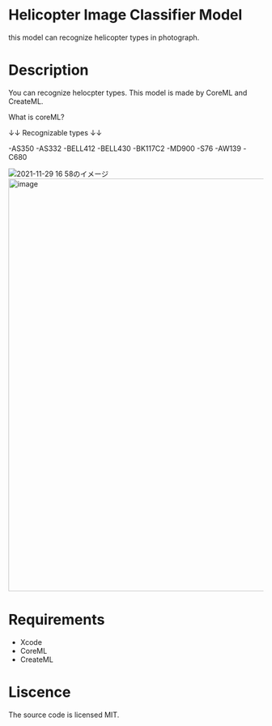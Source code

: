 # Helicopter Image Classifier Model
this model can recognize helicopter types in photograph.

# Description
You can recognize helocpter types.
This model is made by CoreML and CreateML.

What is coreML?


↓↓ Recognizable types ↓↓ 

-AS350
-AS332
-BELL412
-BELL430
-BK117C2
-MD900
-S76
-AW139
-C680

![2021-11-29 16 58のイメージ](https://user-images.githubusercontent.com/87939804/143856828-18e4a5bb-859e-4496-b56a-0e9a2a851139.jpg)
<img width="814" alt="image" src="https://user-images.githubusercontent.com/87939804/143856981-4f50f081-4280-4269-a8b9-fab03a354012.png">



# Requirements
- Xcode
- CoreML
- CreateML


# Liscence
The source code is licensed MIT.
